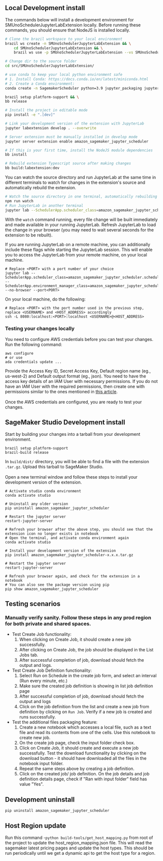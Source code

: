 

## Local Development install

The commands below will install a development environment for
SMUnoSchedulerJupyterLabExtension locally. Before running these commands, you should ensure that NodeJS is
installed locally.

```bash
# Clone the brazil workspace to your local environment
brazil ws create -n SMUnoSchedulerJupyterLabExtension && \
    cd SMUnoSchedulerJupyterLabExtension && \
    brazil ws use -p SMUnoSchedulerJupyterLabExtension --vs SMUnoSchedulerJupyterLabExtension/development

# Change dir to the source folder
cd src/SMUnoSchedulerJupyterLabExtension/

# use conda to keep your local python environment safe
# 1. Install Conda: https://docs.conda.io/en/latest/miniconda.html
# 2. Create a Conda environment:
conda create -n SagemakerScheduler python=3.9 jupyter_packaging jupyterlab==4.0.5 -y && conda activate SagemakerScheduler # needed only once

brazil setup platform-support && \
bb release

# Install the project in editable mode
pip install -e ".[dev]"

# Link your development version of the extension with JupyterLab
jupyter labextension develop . --overwrite

# Server extension must be manually installed in develop mode
jupyter server extension enable amazon_sagemaker_jupyter_scheduler

# If this is your first time, install the NodeJS module dependencies
bb install

# Rebuild extension Typescript source after making changes
bb build:labextension:dev
```

You can watch the source directory and run JupyterLab at the same time in
different terminals to watch for changes in the extension's source and
automatically rebuild the extension.

```bash
# Watch the source directory in one terminal, automatically rebuilding when needed
npm run watch
# Run JupyterLab in another terminal
jupyter lab --SchedulerApp.scheduler_class=amazon_sagemaker_jupyter_scheduler.scheduler.SageMakerScheduler --SchedulerApp.environment_manager_class=amazon_sagemaker_jupyter_scheduler.environments.SagemakerEnvironmentManager
```

With the `watch` command running, every file change will be built immediately
and made available in your running JupyterLab. Refresh JupyterLab to load the
change in your browser (you may need to wait several seconds for the extension
to be rebuilt).

If you are running JupyterLab on a remote machine, you can additionally include these flags while starting the JupyterLab session. This will enable you to access the JupyterLab from your remote machine, on your local machine.
```
# Replace <PORT> with a port number of your choice
jupyter lab --SchedulerApp.scheduler_class=amazon_sagemaker_jupyter_scheduler.scheduler.SageMakerScheduler --SchedulerApp.environment_manager_class=amazon_sagemaker_jupyter_scheduler.environments.SagemakerEnvironmentManager --no-browser --port<PORT>
```
On your local machine, do the following:
```
# Replace <PORT> with the port number used in the previous step, replace <USERNAME> and <HOST_ADDRESS> accordingly
ssh -L 8080:localhost:<PORT>:localhost <USERNAME>@<HOST_ADDRESS>
```

### Testing your changes locally
You need to configure AWS credentials before you can test your changes. Run the following command:
```
aws configure
# or use
ada credentials update ...
```
Provide the Access Key ID, Secret Access Key, Default region name (eg., us-west-2) and Default output format (eg., json). You need to have the access key details of an IAM User with necessary permissions.
If you do not have an IAM User with the required permissions, then create one with permissions similar to the ones mentioned in [this article](https://aws.amazon.com/blogs/machine-learning/schedule-your-notebooks-from-any-jupyterlab-environment-using-the-amazon-sagemaker-jupyterlab-extension/).
<br> <br>
Once the AWS credentials are configured, you are ready to test your changes.
## SageMaker Studio Development install
Start by building your changes into a tarball from your development environment.
```
brazil setup platform-support
brazil-build release
```
In `build/dist/` directory, you will be able to find a file with the extension `.tar.gz`. Upload this tarball to SageMaker Studio.
<br> <br>
Open a new terminal window and follow these steps to install your development version of the extension.
```
# Activate studio conda environment
conda activate studio

# Uninstall any older version
pip uninstall amazon_sagemaker_jupyter_scheduler

# Restart the jupyter server
restart-jupyter-server

# Refresh your browser after the above step, you should see that the extension icon no longer exists in notebook
# Open the terminal, and activate conda environment again
conda activate studio

# Install your development version of the extension
pip install amazon_sagemaker_jupyter_scheduler-x.x.x.tar.gz

# Restart the jupyter server
restart-jupyter-server

# Refresh your browser again, and check for the extension in a notebook
# You can also see the package version using pip
pip show amazon_sagemaker_jupyter_scheduler
```

## Testing scenarios
### Manually verify sanity. Follow these steps in any prod region for both private and shared spaces.
-  Test Create Job functionality:
    1. When clicking on Create Job, it should create a new job successfully.
    2. After clicking on Create Job, the job should be displayed in the List Jobs tab.
    3. After successful completion of job, download should fetch the output and logs.
-  Test Create Job Definition functionality:
    1. Select Run on Schedule in the create job form, and select an interval (Run every minute, etc.)
    2. Make sure the created job definition is showing in list job definition page
    3. After successful completion of job, download should fetch the output and logs
    4. Click on the job definition from the list and create a new job from definition by clicking on `Run Job`. Verify if a new job is created and runs successfully.
- Test the additional files packaging feature:
    1. Create a new notebook which accesses a local file, such as a text file and read its contents from one of the cells. Use this notebook to create new job.
    2. On the create job page, check the input folder check box.
    3. Click on Create Job, it should create and execute a new job successfully. Test the download functionality by clicking on the download button - it should have downloaded all the files in the notebook input folder.
    4. Repeat the same steps above by creating a job definition.
    5. Click on the created job/ job definition. On the job details and job definition details page, check if "Ran with input folder" field has value "Yes".


## Development uninstall

```bash
pip uninstall amazon_sagemaker_jupyter_scheduler
```



## Host Region update

Run this command -`python build-tools/get_host_mapping.py` from root of the project to update the host_region_mapping.json file.
This will read the sagemaker latest pricing pages and update the host types. This should be run periodically until we get a dynamic api to get the host type for a region.

